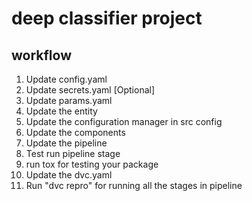# deep classifier project

## workflow

1. Update config.yaml
2. Update secrets.yaml [Optional]
3. Update params.yaml
4. Update the entity
5. Update the configuration manager in src config
6. Update the components
7. Update the pipeline
8. Test run pipeline stage
9. run tox for testing your package
10. Update the dvc.yaml
11. Run "dvc repro" for running all the stages in pipeline




